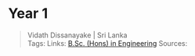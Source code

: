 # Year 1

> Vidath Dissanayake | Sri Lanka  
> Tags: 
> Links: [B.Sc. (Hons) in Engineering](../B.Sc.%20(Hons)%20in%20Engineering.md)
> Sources: 